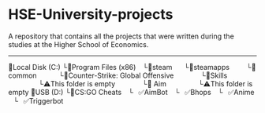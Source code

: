 # HSE-University-projects
A repository that contains all the projects that were written during the studies at the Higher School of Economics.
_______________________

📁Local Disk (C:)
└📁Program Files (x86)
⠀└📁steam
⠀⠀└📁steamapps
⠀⠀⠀└📁common
⠀⠀⠀⠀└📁Counter-Strike: Global Offensive
⠀⠀⠀⠀⠀└📁Skills
⠀⠀⠀⠀⠀⠀└⚠️This folder is empty
⠀⠀⠀⠀⠀└📁 Aim
⠀⠀⠀⠀⠀⠀└⚠️This folder is empty
📁USB (D:)
└📁CS:GO Cheats
⠀└⠀✅AimBot
⠀└⠀✅Bhops
⠀└⠀✅Anime
⠀└⠀✅Triggerbot